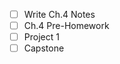 - [ ] Write Ch.4 Notes
- [ ] Ch.4 Pre-Homework
- [ ] Project 1 
- [ ] Capstone
<!--stackedit_data:
eyJoaXN0b3J5IjpbMTE2ODI2NzE3OV19
-->